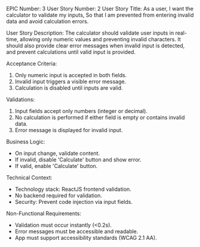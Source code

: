 EPIC Number: 3
User Story Number: 2
User Story Title: As a user, I want the calculator to validate my inputs, So that I am prevented from entering invalid data and avoid calculation errors.

User Story Description: The calculator should validate user inputs in real-time, allowing only numeric values and preventing invalid characters. It should also provide clear error messages when invalid input is detected, and prevent calculations until valid input is provided.

Acceptance Criteria:
1. Only numeric input is accepted in both fields.
2. Invalid input triggers a visible error message.
3. Calculation is disabled until inputs are valid.

Validations:
1. Input fields accept only numbers (integer or decimal).
2. No calculation is performed if either field is empty or contains invalid data.
3. Error message is displayed for invalid input.

Business Logic:
- On input change, validate content.
- If invalid, disable 'Calculate' button and show error.
- If valid, enable 'Calculate' button.

Technical Context:
- Technology stack: ReactJS frontend validation.
- No backend required for validation.
- Security: Prevent code injection via input fields.

Non-Functional Requirements:
- Validation must occur instantly (<0.2s).
- Error messages must be accessible and readable.
- App must support accessibility standards (WCAG 2.1 AA).
